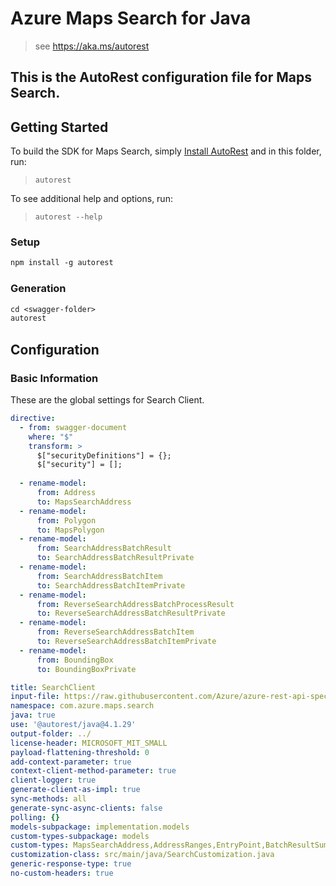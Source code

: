# Azure Maps Search for Java

> see https://aka.ms/autorest

This is the AutoRest configuration file for Maps Search.
---
## Getting Started

To build the SDK for Maps Search, simply [Install AutoRest](https://aka.ms/autorest) and in this folder, run:

> `autorest`

To see additional help and options, run:

> `autorest --help`

### Setup
```ps
npm install -g autorest
```

### Generation

```ps
cd <swagger-folder>
autorest
```

## Configuration

### Basic Information

These are the global settings for Search Client.

``` yaml
directive:
  - from: swagger-document
    where: "$"
    transform: >
      $["securityDefinitions"] = {};
      $["security"] = [];
  
  - rename-model:
      from: Address
      to: MapsSearchAddress
  - rename-model:
      from: Polygon
      to: MapsPolygon
  - rename-model:
      from: SearchAddressBatchResult
      to: SearchAddressBatchResultPrivate
  - rename-model:
      from: SearchAddressBatchItem
      to: SearchAddressBatchItemPrivate
  - rename-model:
      from: ReverseSearchAddressBatchProcessResult
      to: ReverseSearchAddressBatchResultPrivate
  - rename-model:
      from: ReverseSearchAddressBatchItem
      to: ReverseSearchAddressBatchItemPrivate
  - rename-model:
      from: BoundingBox
      to: BoundingBoxPrivate

title: SearchClient
input-file: https://raw.githubusercontent.com/Azure/azure-rest-api-specs/main/specification/maps/data-plane/Search/preview/1.0/search.json
namespace: com.azure.maps.search
java: true
use: '@autorest/java@4.1.29'
output-folder: ../
license-header: MICROSOFT_MIT_SMALL
payload-flattening-threshold: 0
add-context-parameter: true
context-client-method-parameter: true
client-logger: true
generate-client-as-impl: true
sync-methods: all
generate-sync-async-clients: false
polling: {}
models-subpackage: implementation.models
custom-types-subpackage: models
custom-types: MapsSearchAddress,AddressRanges,EntryPoint,BatchResultSummary,Brand,BrandName,Classification,ClassificationName,DataSource,ElectricVehicleConnector,EntryPointType,GeographicEntityType,GeometryIdentifier,LocalizedMapView,OperatingHoursRange,MatchType,OperatingHours,OperatingHoursTimeRange,PointOfInterest,PointOfInterestCategory,PointOfInterestCategorySet,PointOfInterestCategoryTreeResult,PointOfInterestExtendedPostalCodes,MapsPolygon,ReverseSearchAddressResult,ReverseSearchAddressResultItem,ReverseSearchCrossStreetAddressResultItem,ReverseSearchCrossStreetAddressResult,RoadUseType,SearchAddressResultType,SearchAddressResultItem,SearchSummary,SearchIndexes,SearchAddressResult,QueryType
customization-class: src/main/java/SearchCustomization.java
generic-response-type: true
no-custom-headers: true
```
